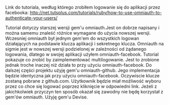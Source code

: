 Link do tutoriala, według którego zrobiłem logowanie się do aplikacji przez facebooka:
http://net.tutsplus.com/tutorials/ruby/how-to-use-omniauth-to-authenticate-your-users/

Tutorial dotyczy starszej wersji gem'u omniauth.Jest on dobrze napisany i można samemu znaleść różnice wymagane do użycia nowszej wersji.
Wczesniej omniauth był jednym gem'em do wszystkich logowan działających na podstawie klucza aplikacji i sekretnego klucza.
Omniauth na sigmie jest w nowszej wersji podzielonej w zależności od żądanego logowania, dlatego w swojej aplikacji użyłem omniauth-facebook. 
Tutorial pokazuje co zrobić by zaimplementować multilogowanie. Jest to zrobione jednak troche inaczej niż działa to przy użyciu omniauth-facebook.
Do dalszej części projektu użyję gem'u omniauth-github. Jego implementacja będzie identyczna jak przy użyciu omniauth-facebook. 
Oczywiscie klucze zostaną pobrane z github.com. Użytkownik będzie miał możliwość wyboru przez co chce się logować poprzez kliknięcie w odpowiedni link.
Jeżeli z jakichkolwiek przyczyn ten sposób okazał się zawodny nie będę korzystał z gem'ów omniauth. Użyję gem'u Devise.